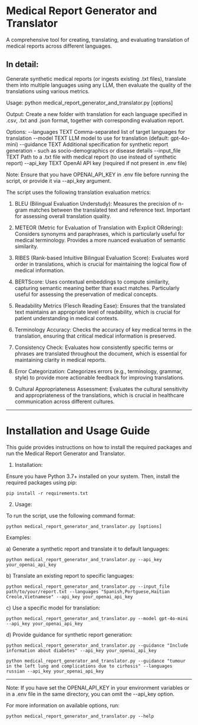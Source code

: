 # Medical Report Generator and Translator

A comprehensive tool for creating, translating, and evaluating translation of medical reports across different languages.

## In detail:  

Generate synthetic medical reports (or ingests existing .txt files), translate them into multiple languages using any LLM, then evaluate the quality of the translations using various metrics. 

Usage:
    python medical_report_generator_and_translator.py [options]

Output:
    Create a new folder with translation for each language specified in .csv, .txt and .json format, together with corresponding evaluation report. 

Options:
    --languages TEXT          Comma-separated list of target languages for translation
    --model TEXT              LLM model to use for translation (default: gpt-4o-mini)
    --guidance TEXT           Additional specification for synthetic report generation - such as socio-demographics or disease details
    --input_file TEXT         Path to a .txt file with medical report (to use instead of synthetic report)
    --api_key TEXT            OpenAI API key (required if not present in .env file)

Note: Ensure that you have OPENAI_API_KEY in .env file before running the script, or provide it via --api_key argument. 



The script uses the following translation evaluation metrics:

1. BLEU (Bilingual Evaluation Understudy):
   Measures the precision of n-gram matches between the translated text and reference text.
   Important for assessing overall translation quality.

2. METEOR (Metric for Evaluation of Translation with Explicit ORdering):
   Considers synonyms and paraphrases, which is particularly useful for medical terminology.
   Provides a more nuanced evaluation of semantic similarity.

3. RIBES (Rank-based Intuitive Bilingual Evaluation Score):
   Evaluates word order in translations, which is crucial for maintaining the logical flow
   of medical information.

4. BERTScore:
   Uses contextual embeddings to compute similarity, capturing semantic meaning better than
   exact matches. Particularly useful for assessing the preservation of medical concepts.

5. Readability Metrics (Flesch Reading Ease):
   Ensures that the translated text maintains an appropriate level of readability, which is
   crucial for patient understanding in medical contexts.

6. Terminology Accuracy:
   Checks the accuracy of key medical terms in the translation, ensuring that critical
   medical information is preserved.

7. Consistency Check:
   Evaluates how consistently specific terms or phrases are translated throughout the document,
   which is essential for maintaining clarity in medical reports.

8. Error Categorization:
   Categorizes errors (e.g., terminology, grammar, style) to provide more actionable feedback
   for improving translations.

9. Cultural Appropriateness Assessment:
   Evaluates the cultural sensitivity and appropriateness of the translations, which is
   crucial in healthcare communication across different cultures.



---

# Installation and Usage Guide

This guide provides instructions on how to install the required packages and run the Medical Report Generator and Translator.

1. Installation:

Ensure you have Python 3.7+ installed on your system. Then, install the required packages using pip:

`pip install -r requirements.txt`


2. Usage:

To run the script, use the following command format:

`python medical_report_generator_and_translator.py [options]`

Examples:

a) Generate a synthetic report and translate it to default languages:

`python medical_report_generator_and_translator.py --api_key your_openai_api_key` 

b) Translate an existing report to specific languages:

`python medical_report_generator_and_translator.py --input_file path/to/your/report.txt --languages "Spanish,Portguese,Haitian Creole,Vietnamese" --api_key your_openai_api_key`

c) Use a specific model for translation:


`python medical_report_generator_and_translator.py --model gpt-4o-mini --api_key your_openai_api_key`

d) Provide guidance for synthetic report generation:


`python medical_report_generator_and_translator.py --guidance "Include information about diabetes" --api_key your_openai_api_key`

`python medical_report_generator_and_translator.py --guidance "tumour in the left lung and complications due to cirhosis" --languages russian --api_key your_openai_api_key`

--- 

Note: If you have set the OPENAI_API_KEY in your environment variables or in a .env file in the same directory, you can omit the --api_key option.

For more information on available options, run:

`python medical_report_generator_and_translator.py --help` 

